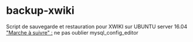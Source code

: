 # backup-xwiki
Script de sauvegarde et restauration pour XWIKI sur UBUNTU server 16.04
["Marche à suivre" :](https//pierrotlemekcho.com/xwiki/bin/view/installation%20XWIKI/)
ne pas oublier  mysql_config_editor
